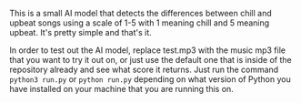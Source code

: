 This is a small AI model that detects the differences between chill and upbeat songs using a scale of 1-5 with 1 meaning chill and 5 meaning upbeat. It's pretty simple and that's it.

In order to test out the AI model, replace test.mp3 with the music mp3 file that you want to try it out on, or just use the default one that is inside of the repository already and see what score it returns. Just run the command `python3 run.py` or `python run.py` depending on what version of Python you have installed on your machine that you are running this on.